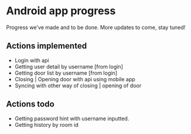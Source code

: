 # Android app progress

Progress we've made and to be done. More updates to come, stay tuned!

## Actions implemented

- Login with api
- Getting user detail by username [from login]
- Getting door list by username [from login]
- Closing | Opening door with api using mobile app
- Syncing with other way of closing | opening of door

## Actions todo

- Getting password hint with username inputted.
- Getting history by room id
